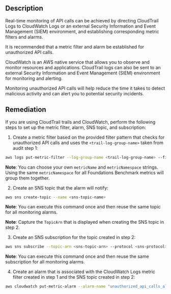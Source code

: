 ## Description

Real-time monitoring of API calls can be achieved by directing CloudTrail Logs to CloudWatch Logs or an external Security Information and Event Management (SIEM) environment, and establishing corresponding metric filters and alarms.

It is recommended that a metric filter and alarm be established for unauthorized API calls.

CloudWatch is an AWS native service that allows you to observe and monitor resources and applications. CloudTrail logs can also be sent to an external Security Information and Event Management (SIEM) environment for monitoring and alerting.

Monitoring unauthorized API calls will help reduce the time it takes to detect malicious activity and can alert you to potential security incidents.

## Remediation

If you are using CloudTrail trails and CloudWatch, perform the following steps to set up the metric filter, alarm, SNS topic, and subscription:

1. Create a metric filter based on the provided filter pattern that checks for unauthorized API calls and uses the `<trail-log-group-name>` taken from audit step 1:

```bash
aws logs put-metric-filter --log-group-name <trail-log-group-name> --filter-name <unauthorized-api-calls-metric> --metric-transformations metricName=unauthorized_api_calls_metric,metricNamespace=CISBenchmark,metricValue=1 --filter-pattern "{ ($.errorCode ="*UnauthorizedOperation") || ($.errorCode ="AccessDenied*") && ($.sourceIPAddress!="delivery.logs.amazonaws.com") && ($.eventName!="HeadBucket") }"
```

 **Note**: You can choose your own `metricName` and `metricNamespace` strings. Using the same `metricNamespace` for all Foundations Benchmark metrics will group them together.

2. Create an SNS topic that the alarm will notify:

```bash
aws sns create-topic --name <sns-topic-name>
```

 **Note**: You can execute this command once and then reuse the same topic for all monitoring alarms.

 **Note**: Capture the `TopicArn` that is displayed when creating the SNS topic in step 2.

3. Create an SNS subscription for the topic created in step 2:

```bash
aws sns subscribe --topic-arn <sns-topic-arn> --protocol <sns-protocol> --notification-endpoint <sns-subscription-endpoints>
```

 **Note**: You can execute this command once and then reuse the same subscription for all monitoring alarms.

4. Create an alarm that is associated with the CloudWatch Logs metric filter created in step 1 and the SNS topic created in step 2:

```bash
aws cloudwatch put-metric-alarm --alarm-name "unauthorized_api_calls_alarm" --metric-name "unauthorized_api_calls_metric" --statistic Sum --period 300 --threshold 1 --comparison-operator GreaterThanOrEqualToThreshold --evaluation-periods 1 --namespace "CISBenchmark" --alarm-actions <sns-topic-arn>
```
